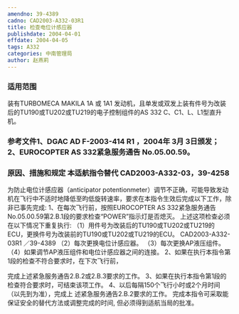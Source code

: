 ```yaml
---
amendno: 39-4389
cadno: CAD2003-A332-03R1
title: 检查电位计感应器
publishdate: 2004-04-01
effdate: 2004-04-05
tags: A332
categories: 中南管理局
author: 赵燕莉
---
```


### 适用范围 
装有TURBOMECA MAKILA 1A 或 1A1 发动机，且单发或双发上装有件号为改装后的TU190或TU202或TU219的电子控制组件的AS 332 C、C1、L、L1型直升机。

### 参考文件1、DGAC AD F-2003-414 R1 ，2004年 3月 3日颁发； 2、EUROCOPTER AS 332紧急服务通告 No.05.00.59。

### 原因、措施和规定 本适航指令替代 CAD2003-A332-03，39-4258 
为防止电位计感应器（anticipator potentionmeter）调节不正确，可能导致发动机在飞行中不适时地降低至昀低旋转速率，要求在本指令生效后完成以下工作，除非已事先完成: 
1、在每次飞行前，按照EUROCOPTER AS 332紧急服务通告No.05.00.59第2.B.1段的要求检查“POWER”指示灯是否熄灭。     上述这项检查必须在以下情况下重复执行: 
    （1）用件号为改装后的TU190或TU202或TU219的ECU，更换件号为改装前的TU190或TU202或TU219的ECU。 
       CAD2003-A332-03R1   ／39-4389 
（2）每次更换电位计感应器。 
（3）每次更换AP液压组件。 
（4）如果调节AP液压组件和电位计感应器之间的连接。     2、如果在执行本指令第1段的检查不符合要求时，在下次飞行前，

完成上述紧急服务通告2.B.2或2.B.3要求的工作。     3、如果在执行本指令第1段的检查符合要求时，可结束该项工作。    4、以后每隔150个飞行小时或2个月时间（以先到为准），完成上
述紧急服务通告2.B.2要求的工作。     完成本指令可采取能保证安全的替代方法或调整完成的时间, 但必须得到适航当局的批准。
